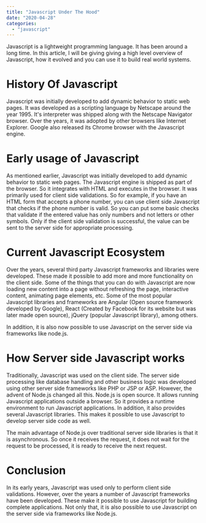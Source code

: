 ```yaml
---
title: "Javascript Under The Hood"
date: "2020-04-28"
categories: 
  - "javascript"
---
```


Javascript is a lightweight programming language. It has been around a long time. In this article, I will be giving giving a high level overview of Javascript, how it evolved and you can use it to build real world systems.

# History Of Javascript

Javascript was initially developed to add dynamic behavior to static web pages. It was developed as a scripting language by Netscape around the year 1995. It's interpreter was shipped along with the Netscape Navigator browser. Over the years, it was adopted by other browsers like Internet Explorer. Google also released its Chrome browser with the Javascript engine.

# Early usage of Javascript

As mentioned earlier, Javascript was initially developed to add dynamic behavior to static web pages. The Javascript engine is shipped as part of the browser. So it integrates with HTML and executes in the browser. It was primarily used for client side validations. So for example, if you have an HTML form that accepts a phone number, you can use client side Javascript that checks if the phone number is valid. So you can put some basic checks that validate if the entered value has only numbers and not letters or other symbols. Only if the client side validation is successful, the value can be sent to the server side for appropriate processing.

# Current Javascript Ecosystem

Over the years, several third party Javascript frameworks and libraries were developed. These made it possible to add more and more functionality on the client side. Some of the things that you can do with Javascript are now loading new content into a page without refreshing the page, interactive content, animating page elements, etc. Some of the most popular Javascript libraries and frameworks are Angular (Open source framework developed by Google), React (Created by Facebook for its website but was later made open source), jQuery (popular Javascript library), among others.

In addition, it is also now possible to use Javascript on the server side via frameworks like node.js.

# How Server side Javascript works

Traditionally, Javascript was used on the client side. The server side processing like database handling and other business logic was developed using other server side frameworks like PHP or JSP or ASP. However, the advent of Node.js changed all this. Node.js is open source. It allows running Javascript applications outside a browser. So it provides a runtime environment to run Javascript applications. In addition, it also provides several Javascript libraries. This makes it possible to use Javascript to develop server side code as well.

The main advantage of Node.js over traditional server side libraries is that it is asynchronous. So once it receives the request, it does not wait for the request to be processed, it is ready to receive the next request.

# Conclusion

In its early years, Javascript was used only to perform client side validations. However, over the years a number of Javascript frameworks have been developed. These make it possible to use Javascript for building complete applications. Not only that, it is also possible to use Javascript on the server side via frameworks like Node.js.
